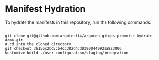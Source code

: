 
# Manifest Hydration

To hydrate the manifests in this repository, run the following commands:

```shell

git clone git@github.com:argotest64/argocon-gitops-promoter-hydrate-demo.git
# cd into the cloned directory
git checkout 3b156c2bd5cb4dc382d47d0390044092aa823006
kustomize build ./user-configuration/staging/integration
```